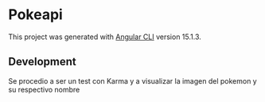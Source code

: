 # Pokeapi

This project was generated with [Angular CLI](https://github.com/angular/angular-cli) version 15.1.3.

## Development 
Se procedio a ser un test con Karma y a visualizar la imagen del pokemon y su respectivo nombre